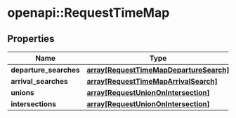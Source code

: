 # openapi::RequestTimeMap

## Properties
Name | Type | Description | Notes
------------ | ------------- | ------------- | -------------
**departure_searches** | [**array[RequestTimeMapDepartureSearch]**](RequestTimeMapDepartureSearch.md) |  | [optional] 
**arrival_searches** | [**array[RequestTimeMapArrivalSearch]**](RequestTimeMapArrivalSearch.md) |  | [optional] 
**unions** | [**array[RequestUnionOnIntersection]**](RequestUnionOnIntersection.md) |  | [optional] 
**intersections** | [**array[RequestUnionOnIntersection]**](RequestUnionOnIntersection.md) |  | [optional] 



